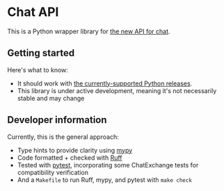 # Chat API

This is a Python wrapper library for [the new API for chat](https://meta.stackexchange.com/q/412907/).

## Getting started

Here's what to know:
* It should work with [the currently-supported Python releases](https://devguide.python.org/versions/#supported-versions).
* This library is under active development, meaning it's not necessarily stable and may change

## Developer information

Currently, this is the general approach:
* Type hints to provide clarity using [mypy](https://github.com/python/mypy)
* Code formatted + checked with [Ruff](https://github.com/astral-sh/ruff)
* Tested with [pytest](https://docs.pytest.org/en/stable/), incorporating some ChatExchange tests for compatibility verification
* And a `Makefile` to run Ruff, mypy, and pytest with `make check`

